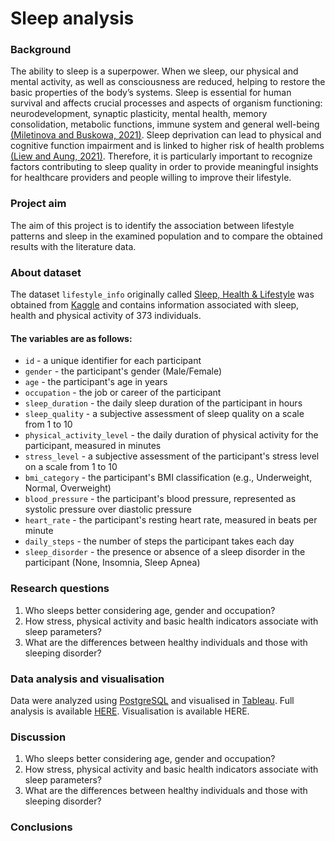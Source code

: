 # Sleep analysis

### Background
The ability to sleep is a superpower. When we sleep, our physical and mental activity, as well as consciousness are reduced, helping to restore the basic properties of the body’s systems. Sleep is essential for human survival and affects crucial processes and aspects of organism functioning: neurodevelopment, synaptic plasticity, mental health, memory consolidation, metabolic functions, immune system and general well-being [(Miletinova and Buskowa, 2021)](https://pmc.ncbi.nlm.nih.gov/articles/PMC8820572/). Sleep deprivation can lead to physical and cognitive function impairment and is linked to higher risk of health problems [(Liew and Aung, 2021)](https://www.sciencedirect.com/science/article/pii/S1389945720303701?via%3Dihub). Therefore, it is particularly important to recognize factors contributing to sleep quality in order to provide meaningful insights for healthcare providers and people willing to improve their lifestyle.

### Project aim
The aim of this project is to identify the association between lifestyle patterns and sleep in the examined population and to compare the obtained results with the literature data.

### About dataset
The dataset `lifestyle_info` originally called [Sleep, Health & Lifestyle](https://www.kaggle.com/datasets/henryshan/sleep-health-and-lifestyle) was obtained from [Kaggle](https://www.kaggle.com/) and contains information associated with sleep, health and physical activity of 373 individuals.

#### The variables are as follows:
- `id` - a unique identifier for each participant
- `gender` - the participant's gender (Male/Female)
- `age` - the participant's age in years
- `occupation` - the job or career of the participant
- `sleep_duration` - the daily sleep duration of the participant in hours
- `sleep_quality` - a subjective assessment of sleep quality on a scale from 1 to 10
- `physical_activity_level` - the daily duration of physical activity for the participant, measured in minutes
- `stress_level` - a subjective assessment of the participant's stress level on a scale from 1 to 10
- `bmi_category` - the participant's BMI classification (e.g., Underweight, Normal, Overweight)
- `blood_pressure` - the participant's blood pressure, represented as systolic pressure over diastolic pressure
- `heart_rate` - the participant's resting heart rate, measured in beats per minute
- `daily_steps` - the number of steps the participant takes each day
- `sleep_disorder` - the presence or absence of a sleep disorder in the participant (None, Insomnia, Sleep Apnea)

### Research questions
1.	Who sleeps better considering age, gender and occupation?
2.	How stress, physical activity and basic health indicators associate with sleep parameters?
3.	What are the differences between healthy individuals and those with sleeping disorder?

### Data analysis and visualisation
Data were analyzed using [PostgreSQL](https://www.postgresql.org/) and visualised in [Tableau](https://public.tableau.com/app/discover). Full analysis is available [HERE](https://github.com/MGdata148/sleep-analysis/blob/main/code). Visualisation is available HERE.

### Discussion
1.	Who sleeps better considering age, gender and occupation?
2.	How stress, physical activity and basic health indicators associate with sleep parameters?
3.	What are the differences between healthy individuals and those with sleeping disorder?

### Conclusions








